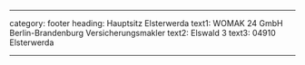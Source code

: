 ---

category: footer
heading: Hauptsitz Elsterwerda
text1: WOMAK 24 GmbH Berlin-Brandenburg Versicherungsmakler
text2: Elswald 3
text3: 04910 Elsterwerda

---